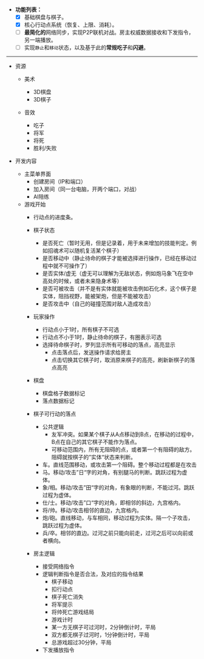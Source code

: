 
- **功能列表：**
    - [x] 基础棋盘与棋子。
    - [x] 核心行动点系统（恢复、上限、消耗）。
    - [ ] **最简化的**网络同步，实现P2P联机对战。房主权威数据接收和下发指令，另一端播放。
    - [ ] 实现`静止`和`移动`状态，以及基于此的**常规吃子**和**闪避**。

---

 - 资源
	 - 美术
		 - 3D棋盘
		 - 3D棋子

	 - 音效
		 - 吃子
		 - 将军
		 - 将死
		 - 胜利/失败

 - 开发内容
	 - 主菜单界面
		 - 创建房间（IP和端口）
		 - 加入房间（同一台电脑，开两个端口，对战）
		 - AI陪练
	 - 游戏开始
		 - 行动点的进度条。
		 - 棋子状态
			 - 是否死亡（暂时无用，但是记录着，用于未来增加的技能判定。例如招魂术可以随机复活某个棋子）  
			 - 是否移动中（静止待命的棋子才能被选择进行操作，已经在移动过程中就不可操作了）  
			 - 是否实体/虚无（虚无可以理解为无敌状态，例如炮马象飞在空中高处的时候，或者未来隐身术等）  
			 - 是否可被攻击（并不是有实体就能被攻击例如石化术，这个棋子是实体，阻挡视野，能被架炮，但是不能被攻击）  
			 - 是否攻击中（自己的碰撞范围对敌人造成攻击）

		 - 玩家操作
			 - 行动点小于1时，所有棋子不可选
			 - 行动点不小于1时，静止待命的棋子，有圈表示可选
			 - 选择待命棋子时，罗列显示所有可移动的落点，高亮显示
				 - 点击落点后，发送操作请求给房主
				 - 点击切换其它棋子时，取消原来棋子的高亮，刷新新棋子的落点高亮
		 - 棋盘
			 - 棋盘格子数据标记
			 - 落点数据标记
			 
		 - 棋子可行动的落点
			 - 公共逻辑
				 - 友军冲突。如果某个棋子从A点移动到B点，在移动的过程中，B点在自己的其它棋子不能作为落点。
				 - 可移动范围内，所有无阻碍的点，或者第一个有阻碍的敌方。阻碍就按棋子的”实体“状态来判断。
			 - 车。直线范围移动，或攻击第一个阻碍。整个移动过程都是在攻击
			 - 马。移动/攻击”日“字的对角，有别腿马的判断。跳跃过程为虚体。
			 - 象/相。移动/攻击”田“字的对角，有象眼的判断，不能过河。跳跃过程为虚体。
			 - 仕/士。移动/攻击”口“字的对角，即相邻的斜边，九宫格内。
			 - 将/帅。移动/攻击相邻的直边，九宫格内。
			 - 炮/砲。直线移动，与车相同，移动过程为实体。隔一个子攻击，跳跃过程为虚体。
			 - 兵/卒。相邻的直边。过河之前只能向前走，过河之后可以向前或者横向。
			 
		 - 房主逻辑
			 - 接受网络指令
			 - 逻辑判断指令是否合法，及对应的指令结果
				 - 棋子移动
				 - 扣行动点
				 - 棋子死亡消失
				 - 将军提示
				 - 将帅死亡游戏结局
				 - 游戏计时
				 - 某一方无棋子可过河时，2分钟倒计时，平局
				 - 双方都无棋子过河时，1分钟倒计时，平局
				 - 总游戏超过30分钟，平局
			 - 下发播放指令
				 
